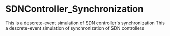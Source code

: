 # SDNController_Synchronization
This is a descrete-event simulation of SDN controller's synchronization 
This a descrete-event simulation of synchronization of SDN controllers

